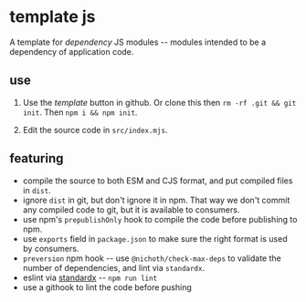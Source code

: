 # template js
A template for *dependency* JS modules -- modules intended to be a dependency of application code.

## use
1. Use the *template* button in github. Or clone this then `rm -rf .git && git init`. Then `npm i && npm init`.

2. Edit the source code in `src/index.mjs`.

## featuring
* compile the source to both ESM and CJS format, and put compiled files in `dist`.
* ignore `dist` in git, but don't ignore it in npm. That way we don't commit any compiled code to git, but it is available to consumers.
* use npm's `prepublishOnly` hook to compile the code before publishing to npm.
* use `exports` field in `package.json` to make sure the right format is used by consumers.
* `preversion` npm hook -- use `@nichoth/check-max-deps` to validate the number of dependencies, and lint via `standardx`.
* eslint via [standardx](https://www.npmjs.com/package/standardx) -- `npm run lint`
* use a githook to lint the code before pushing
